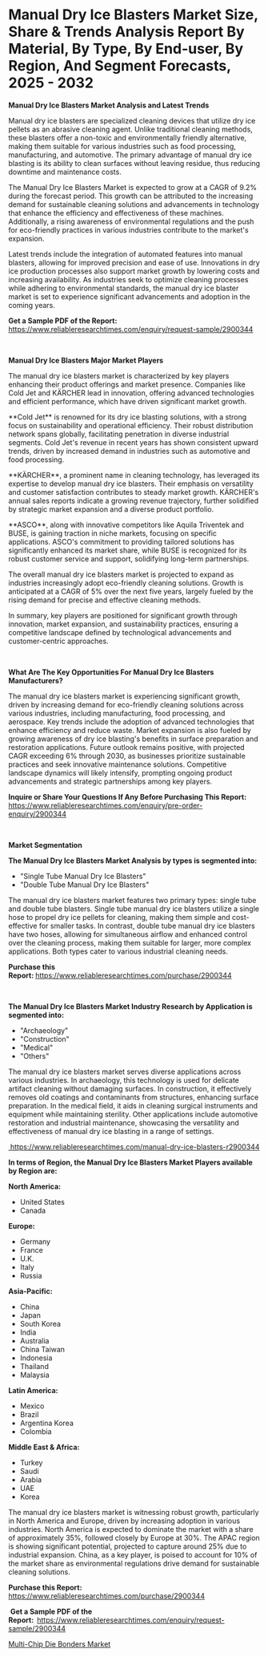 <p><h1>Manual Dry Ice Blasters Market Size, Share & Trends Analysis Report By Material, By Type, By End-user, By Region, And Segment Forecasts, 2025 - 2032</h1></p><p><strong>Manual Dry Ice Blasters Market Analysis and Latest Trends</strong></p>
<p><p>Manual dry ice blasters are specialized cleaning devices that utilize dry ice pellets as an abrasive cleaning agent. Unlike traditional cleaning methods, these blasters offer a non-toxic and environmentally friendly alternative, making them suitable for various industries such as food processing, manufacturing, and automotive. The primary advantage of manual dry ice blasting is its ability to clean surfaces without leaving residue, thus reducing downtime and maintenance costs.</p><p>The Manual Dry Ice Blasters Market is expected to grow at a CAGR of 9.2% during the forecast period. This growth can be attributed to the increasing demand for sustainable cleaning solutions and advancements in technology that enhance the efficiency and effectiveness of these machines. Additionally, a rising awareness of environmental regulations and the push for eco-friendly practices in various industries contribute to the market's expansion. </p><p>Latest trends include the integration of automated features into manual blasters, allowing for improved precision and ease of use. Innovations in dry ice production processes also support market growth by lowering costs and increasing availability. As industries seek to optimize cleaning processes while adhering to environmental standards, the manual dry ice blaster market is set to experience significant advancements and adoption in the coming years.</p></p>
<p><strong>Get a Sample PDF of the Report:&nbsp;</strong> <a href="https://www.reliableresearchtimes.com/enquiry/request-sample/2900344?utm_campaign=2644&utm_medium=2&utm_source=Github&utm_content=ia&utm_term=16032025&utm_id=manual-dry-ice-blasters">https://www.reliableresearchtimes.com/enquiry/request-sample/2900344</a></p>
<p>&nbsp;</p>
<p><strong>Manual Dry Ice Blasters Major Market Players</strong></p>
<p><p>The manual dry ice blasters market is characterized by key players enhancing their product offerings and market presence. Companies like Cold Jet and KÄRCHER lead in innovation, offering advanced technologies and efficient performance, which have driven significant market growth.</p><p>**Cold Jet** is renowned for its dry ice blasting solutions, with a strong focus on sustainability and operational efficiency. Their robust distribution network spans globally, facilitating penetration in diverse industrial segments. Cold Jet's revenue in recent years has shown consistent upward trends, driven by increased demand in industries such as automotive and food processing.</p><p>**KÄRCHER**, a prominent name in cleaning technology, has leveraged its expertise to develop manual dry ice blasters. Their emphasis on versatility and customer satisfaction contributes to steady market growth. KÄRCHER's annual sales reports indicate a growing revenue trajectory, further solidified by strategic market expansion and a diverse product portfolio.</p><p>**ASCO**, along with innovative competitors like Aquila Triventek and BUSE, is gaining traction in niche markets, focusing on specific applications. ASCO's commitment to providing tailored solutions has significantly enhanced its market share, while BUSE is recognized for its robust customer service and support, solidifying long-term partnerships.</p><p>The overall manual dry ice blasters market is projected to expand as industries increasingly adopt eco-friendly cleaning solutions. Growth is anticipated at a CAGR of 5% over the next five years, largely fueled by the rising demand for precise and effective cleaning methods.</p><p>In summary, key players are positioned for significant growth through innovation, market expansion, and sustainability practices, ensuring a competitive landscape defined by technological advancements and customer-centric approaches.</p></p>
<p>&nbsp;</p>
<p><strong>What Are The Key Opportunities For Manual Dry Ice Blasters Manufacturers?</strong></p>
<p><p>The manual dry ice blasters market is experiencing significant growth, driven by increasing demand for eco-friendly cleaning solutions across various industries, including manufacturing, food processing, and aerospace. Key trends include the adoption of advanced technologies that enhance efficiency and reduce waste. Market expansion is also fueled by growing awareness of dry ice blasting's benefits in surface preparation and restoration applications. Future outlook remains positive, with projected CAGR exceeding 6% through 2030, as businesses prioritize sustainable practices and seek innovative maintenance solutions. Competitive landscape dynamics will likely intensify, prompting ongoing product advancements and strategic partnerships among key players.</p></p>
<p><strong>Inquire or Share Your Questions If Any Before Purchasing This Report:</strong> <a href="https://www.reliableresearchtimes.com/enquiry/pre-order-enquiry/2900344?utm_campaign=2644&utm_medium=2&utm_source=Github&utm_content=ia&utm_term=16032025&utm_id=manual-dry-ice-blasters">https://www.reliableresearchtimes.com/enquiry/pre-order-enquiry/2900344</a></p>
<p>&nbsp;</p>
<p><strong>Market Segmentation</strong></p>
<p><strong>The Manual Dry Ice Blasters Market Analysis by types is segmented into:</strong></p>
<p><ul><li>"Single Tube Manual Dry Ice Blasters"</li><li>"Double Tube Manual Dry Ice Blasters"</li></ul></p>
<p><p>The manual dry ice blasters market features two primary types: single tube and double tube blasters. Single tube manual dry ice blasters utilize a single hose to propel dry ice pellets for cleaning, making them simple and cost-effective for smaller tasks. In contrast, double tube manual dry ice blasters have two hoses, allowing for simultaneous airflow and enhanced control over the cleaning process, making them suitable for larger, more complex applications. Both types cater to various industrial cleaning needs.</p></p>
<p><strong>Purchase this Report:&nbsp;</strong><a href="https://www.reliableresearchtimes.com/purchase/2900344?utm_campaign=2644&utm_medium=2&utm_source=Github&utm_content=ia&utm_term=16032025&utm_id=manual-dry-ice-blasters">https://www.reliableresearchtimes.com/purchase/2900344</a></p>
<p>&nbsp;</p>
<p><strong>The Manual Dry Ice Blasters Market Industry Research by Application is segmented into:</strong></p>
<p><ul><li>"Archaeology"</li><li>"Construction"</li><li>"Medical"</li><li>"Others"</li></ul></p>
<p><p>The manual dry ice blasters market serves diverse applications across various industries. In archaeology, this technology is used for delicate artifact cleaning without damaging surfaces. In construction, it effectively removes old coatings and contaminants from structures, enhancing surface preparation. In the medical field, it aids in cleaning surgical instruments and equipment while maintaining sterility. Other applications include automotive restoration and industrial maintenance, showcasing the versatility and effectiveness of manual dry ice blasting in a range of settings.</p></p>
<p><a href="https://www.reliableresearchtimes.com/manual-dry-ice-blasters-r2900344?utm_campaign=2644&utm_medium=2&utm_source=Github&utm_content=ia&utm_term=16032025&utm_id=manual-dry-ice-blasters">&nbsp;https://www.reliableresearchtimes.com/manual-dry-ice-blasters-r2900344</a></p>
<p><strong>In terms of Region, the Manual Dry Ice Blasters Market Players available by Region are:</strong></p>
<p>
    <p> <strong> North America: </strong>
        <ul>
            <li>United States</li>
            <li>Canada</li>
        </ul>
        </p> 
    <p> <strong> Europe: </strong>
        <ul>
            <li>Germany</li>
            <li>France</li>
            <li>U.K.</li>
            <li>Italy</li>
            <li>Russia</li>
        </ul>
        </p> 
    <p> <strong> Asia-Pacific: </strong>
        <ul>
            <li>China</li>
            <li>Japan</li>
            <li>South Korea</li>
            <li>India</li>
            <li>Australia</li>
            <li>China Taiwan</li>
            <li>Indonesia</li>
            <li>Thailand</li>
            <li>Malaysia</li>
        </ul>
        </p> 
    <p> <strong> Latin America: </strong>
        <ul>
            <li>Mexico</li>
            <li>Brazil</li>
            <li>Argentina Korea</li>
            <li>Colombia</li>
        </ul>
        </p> 
    <p> <strong> Middle East & Africa: </strong>
        <ul>
            <li>Turkey</li>
            <li>Saudi</li>
            <li>Arabia</li>
            <li>UAE</li>
            <li>Korea</li>
        </ul>
    </p>
    </p>
<p><p>The manual dry ice blasters market is witnessing robust growth, particularly in North America and Europe, driven by increasing adoption in various industries. North America is expected to dominate the market with a share of approximately 35%, followed closely by Europe at 30%. The APAC region is showing significant potential, projected to capture around 25% due to industrial expansion. China, as a key player, is poised to account for 10% of the market share as environmental regulations drive demand for sustainable cleaning solutions.</p></p>
<p><strong>Purchase this Report: </strong><a href="https://www.reliableresearchtimes.com/purchase/2900344?utm_campaign=2644&utm_medium=2&utm_source=Github&utm_content=ia&utm_term=16032025&utm_id=manual-dry-ice-blasters">https://www.reliableresearchtimes.com/purchase/2900344</a></p>
<p>&nbsp;<strong>Get a Sample PDF of the Report:&nbsp;&nbsp;</strong><a href="https://www.reliableresearchtimes.com/enquiry/request-sample/2900344?utm_campaign=2644&utm_medium=2&utm_source=Github&utm_content=ia&utm_term=16032025&utm_id=manual-dry-ice-blasters">https://www.reliableresearchtimes.com/enquiry/request-sample/2900344</a></p>
<p><strong></strong></p>
<p><p><a href="https://github.com/techerghalim/Market-Research-Report-List-1/blob/main/multi-chip-die-bonders-market.md?utm_campaign=2644&utm_medium=2&utm_source=Github&utm_content=ia&utm_term=16032025&utm_id=manual-dry-ice-blasters">Multi-Chip Die Bonders Market</a></p></p>